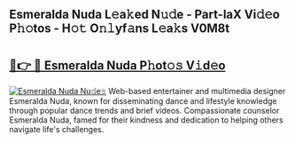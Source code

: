 ## Esmeralda Nuda L𝚎a𝚔ed N𝚞𝚍e - Part-laX Vi𝚍𝚎o P𝚑𝚘tos - H𝚘𝚝 O𝚗𝚕yf𝚊ns L𝚎a𝚔s V0M8t

# <h2><a href="http://kf9elr.oniu.top/?m=Esmeralda+Nuda">🔗👉 🔴 Esmeralda Nuda P𝚑ot𝚘𝚜 V𝚒d𝚎o</a></h2>

[![Esmeralda Nuda Nu𝚍e𝚜](https://i.imgur.com/0qMVB7G.gif)](http://kf9elr.oniu.top/?m=Esmeralda+Nuda)
Web-based entertainer and multimedia designer Esmeralda Nuda, known for disseminating dance and lifestyle knowledge through popular dance trends and brief videos. Compassionate counselor Esmeralda Nuda, famed for their kindness and dedication to helping others navigate life's challenges.  
